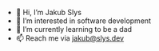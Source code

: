 - 👋 Hi, I’m Jakub Slys
- 👀 I’m interested in software development
- 🌱 I’m currently learning to be a dad
- 📫 Reach me via jakub@slys.dev

<!---
jakub-k-slys/jakub-k-slys is a ✨ special ✨ repository because its `README.md` (this file) appears on your GitHub profile.
You can click the Preview link to take a look at your changes.
--->
